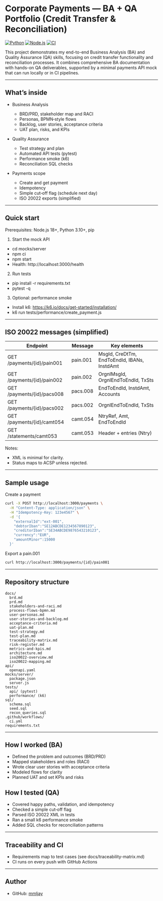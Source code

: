 # Corporate Payments — BA + QA Portfolio (Credit Transfer & Reconciliation)

[![Python](https://img.shields.io/badge/Python-3.10+-blue)](https://www.python.org/)
[![Node.js](https://img.shields.io/badge/Node.js-18+-green)](https://nodejs.org/)
[![CI](https://img.shields.io/github/actions/workflow/status/jayawardenamml/corporate-payments-ba-qa-portfolio/ci.yml?label=CI)](https://github.com/jayawardenamml/corporate-payments-ba-qa-portfolio/actions)

This project demonstrates my end-to-end Business Analysis (BA) and Quality Assurance (QA) skills, focusing on credit transfer functionality and reconciliation processes. It combines comprehensive BA documentation with hands-on QA deliverables, supported by a minimal payments API mock that can run locally or in CI pipelines.

---

## What’s inside

- Business Analysis
  - BRD/PRD, stakeholder map and RACI
  - Personas, BPMN‑style flows
  - Backlog, user stories, acceptance criteria
  - UAT plan, risks, and KPIs

- Quality Assurance
  - Test strategy and plan
  - Automated API tests (pytest)
  - Performance smoke (k6)
  - Reconciliation SQL checks

- Payments scope
  - Create and get payment
  - Idempotency
  - Simple cut‑off flag (schedule next day)
  - ISO 20022 exports (simplified)

---

## Quick start

Prerequisites: Node.js 18+, Python 3.10+, pip

1) Start the mock API
- cd mocks/server
- npm ci
- npm start
- Health: http://localhost:3000/health

2) Run tests
- pip install -r requirements.txt
- pytest -q

3) Optional: performance smoke
- Install k6: https://k6.io/docs/get-started/installation/
- k6 run tests/performance/create_payment.js

---

## ISO 20022 messages (simplified)

| Endpoint | Message | Key elements |
|---|---|---|
| GET /payments/{id}/pain001 | pain.001 | MsgId, CreDtTm, EndToEndId, IBANs, InstdAmt |
| GET /payments/{id}/pain002 | pain.002 | OrgnlMsgId, OrgnlEndToEndId, TxSts |
| GET /payments/{id}/pacs008 | pacs.008 | EndToEndId, InstdAmt, Accounts |
| GET /payments/{id}/pacs002 | pacs.002 | OrgnlEndToEndId, TxSts |
| GET /payments/{id}/camt054 | camt.054 | NtryRef, Amt, EndToEndId |
| GET /statements/camt053 | camt.053 | Header + entries (Ntry) |

Notes:
- XML is minimal for clarity.
- Status maps to ACSP unless rejected.

---

## Sample usage

Create a payment
```bash
curl -X POST http://localhost:3000/payments \
  -H "Content-Type: application/json" \
  -H "Idempotency-Key: 123e4567" \
  -d '{
    "externalId":"ext-001",
    "debtorIban":"SE12ABCDE1234567890123",
    "creditorIban":"SE34ABCDE9876543210123",
    "currency":"EUR",
    "amountMinor":15000
  }'
```

Export a pain.001
```bash
curl http://localhost:3000/payments/{id}/pain001
```

---

## Repository structure

```text
docs/
  brd.md
  prd.md
  stakeholders-and-raci.md
  process-flows-bpmn.md
  user-personas.md
  user-stories-and-backlog.md
  acceptance-criteria.md
  uat-plan.md
  test-strategy.md
  test-plan.md
  traceability-matrix.md
  risk-register.md
  metrics-and-kpis.md
  architecture.md
  iso20022-overview.md
  iso20022-mapping.md
api/
  openapi.yaml
mocks/server/
  package.json
  server.js
tests/
  api/ (pytest)
  performance/ (k6)
sql/
  schema.sql
  seed.sql
  recon_queries.sql
.github/workflows/
  ci.yml
requirements.txt
```

---

## How I worked (BA)

- Defined the problem and outcomes (BRD/PRD)
- Mapped stakeholders and roles (RACI)
- Wrote clear user stories with acceptance criteria
- Modeled flows for clarity
- Planned UAT and set KPIs and risks

## How I tested (QA)

- Covered happy paths, validation, and idempotency
- Checked a simple cut‑off flag
- Parsed ISO 20022 XML in tests
- Ran a small k6 performance smoke
- Added SQL checks for reconciliation patterns

---

## Traceability and CI

- Requirements map to test cases (see docs/traceability-matrix.md)
- CI runs on every push with GitHub Actions

---

## Author

- GitHub: [mmljay](https://github.com/mmljay)
